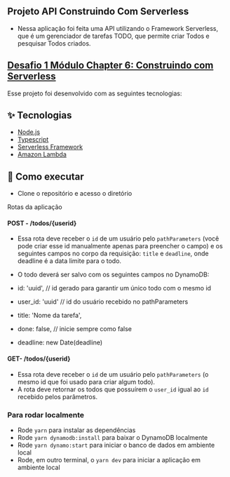 ## Projeto API Construindo Com Serverless

- Nessa aplicação foi feita uma API utilizando o Framework Serverless, que é um gerenciador de tarefas TODO, que permite criar Todos e pesquisar Todos criados.

## [Desafio 1 Módulo Chapter 6: Construindo com Serverless](https://www.notion.so/Desafio-01-Construindo-com-serverless-1fdde2c717a94f7aa077e746cb077bec)

Esse projeto foi desenvolvido com as seguintes tecnologias:

## ✨ Tecnologias

- [Node.js](https://nodejs.org/en/)
- [Typescript](https://www.typescriptlang.org/)
- [Serverless Framework](serverless.com/)
- [Amazon Lambda](https://aws.amazon.com/pt/lambda/)

## 🚀 Como executar

- Clone o repositório e acesso o diretório

Rotas da aplicação

#### POST - /todos/{userid}

- Essa rota deve receber o `id` de um usuário pelo `pathParameters` (você pode criar esse id manualmente apenas para preencher o campo) e os seguintes campos no corpo da requisição: `title` e `deadline`, onde deadline é a data limite para o todo.

- O todo deverá ser salvo com os seguintes campos no DynamoDB:

- id: 'uuid', // id gerado para garantir um único todo com o mesmo id
- user_id: 'uuid' // id do usuário recebido no pathParameters
- title: 'Nome da tarefa',
- done: false, // inicie sempre como false
- deadline: new Date(deadline)
#### GET- /todos/{userid}

- Essa rota deve receber o `id` de um usuário pelo `pathParameters` (o mesmo id que foi usado para criar algum todo).
- A rota deve retornar os todos que possuírem o `user_id` igual ao `id` recebido pelos parâmetros.
### Para rodar localmente

- Rode `yarn` para instalar as dependências
- Rode `yarn dynamodb:install` para baixar o DynamoDB localmente
- Rode `yarn dynamo:start` para iniciar o banco de dados em ambiente local
- Rode, em outro terminal, o `yarn dev` para iniciar a aplicação em ambiente local